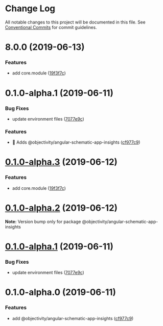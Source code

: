 # Change Log

All notable changes to this project will be documented in this file.
See [Conventional Commits](https://conventionalcommits.org) for commit guidelines.

# 8.0.0 (2019-06-13)


### Features

* add core.module ([19f3f7c](https://github.com/ObjectivityLtd/angular-schematics/commit/19f3f7c))



# 0.1.0-alpha.1 (2019-06-11)


### Bug Fixes

* update environment files ([7077e9c](https://github.com/ObjectivityLtd/angular-schematics/commit/7077e9c))


### Features

* 🎸 Adds @objectivity/angular-schematic-app-insights ([cf977c9](https://github.com/ObjectivityLtd/angular-schematics/commit/cf977c9))





# [0.1.0-alpha.3](https://github.com/ObjectivityLtd/angular-schematics/compare/@objectivity/angular-schematic-app-insights@0.1.0-alpha.2...@objectivity/angular-schematic-app-insights@0.1.0-alpha.3) (2019-06-12)


### Features

* add core.module ([19f3f7c](https://github.com/ObjectivityLtd/angular-schematics/commit/19f3f7c))





# [0.1.0-alpha.2](https://github.com/ObjectivityLtd/angular-schematics/compare/@objectivity/angular-schematic-app-insights@0.1.0-alpha.0...@objectivity/angular-schematic-app-insights@0.1.0-alpha.2) (2019-06-12)

**Note:** Version bump only for package @objectivity/angular-schematic-app-insights


# [0.1.0-alpha.1](https://github.com/ObjectivityLtd/angular-schematics/compare/@objectivity/angular-schematic-app-insights@0.1.0-alpha.0...@objectivity/angular-schematic-app-insights@0.1.0-alpha.1) (2019-06-11)


### Bug Fixes

* update environment files ([7077e9c](https://github.com/ObjectivityLtd/angular-schematics/commit/7077e9c))





# 0.1.0-alpha.0 (2019-06-11)


### Features

* add @objectivity/angular-schematic-app-insights ([cf977c9](https://github.com/ObjectivityLtd/angular-schematics/commit/cf977c9))
